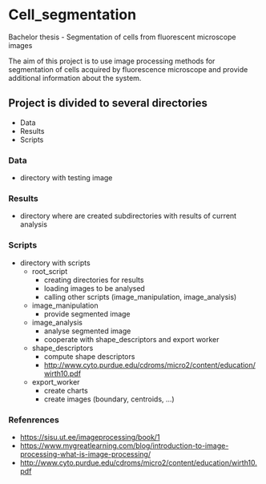 # Cell_segmentation
Bachelor thesis - Segmentation of cells from fluorescent microscope images

The aim of this project is to use image processing methods for segmentation of cells acquired by fluorescence microscope and provide additional information about the system.

## Project is divided to several directories
- Data
- Results
- Scripts

### Data
- directory with testing image

### Results
- directory where are created subdirectories with results of current analysis

### Scripts
- directory with scripts
  - root_script
      + creating directories for results
      + loading images to be analysed
      + calling other scripts (image_manipulation, image_analysis)
  - image_manipulation
      + provide segmented image
  - image_analysis
      + analyse segmented image
      + cooperate with shape_descriptors and export worker
  - shape_descriptors
      + compute shape descriptors
      + http://www.cyto.purdue.edu/cdroms/micro2/content/education/wirth10.pdf
  - export_worker
      + create charts
      + create images (boundary, centroids, ...)


### Refenrences
+ https://sisu.ut.ee/imageprocessing/book/1
+ https://www.mygreatlearning.com/blog/introduction-to-image-processing-what-is-image-processing/
+ http://www.cyto.purdue.edu/cdroms/micro2/content/education/wirth10.pdf
